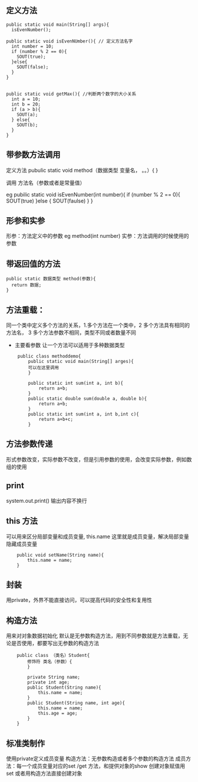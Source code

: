 ## 定义方法

    public static void main(String[] args){
      isEvenNumber();

    public static void isEvenNUmber(){ // 定义方法名字
      int number = 10;
      if (number % 2 == 0){
        SOUT(true);
      }else{
        SOUT(false);
      }
    }
    
      
    public static void getMax(){ //判断两个数字的大小关系
      int a = 10;
      int b = 20;
      if (a > b){
        SOUT(a);
      } else{
        SOUT(b);
      }
    }
    
## 带参数方法调用

定义方法
    pubulic static void method（数据类型 变量名， 。。）{
    }

调用 方法名（参数或者是常量值）

eg
    pubilic static void isEvenNumber(int number){
      if (number % 2 == 0){
        SOUT(true)
      }else {
        SOUT(faulse)
      }
    }


## 形参和实参
形参：方法定义中的参数 eg method(int number)
实参：方法调用的时候使用的参数

## 带返回值的方法

    public static 数据类型 method(参数){
      return 数据;
    }
    
## 方法重载：
同一个类中定义多个方法的关系，1.多个方法在一个类中，2 多个方法具有相同的方法名， 3 多个方法参数不相同，类型不同或者数量不同
 - 主要看参数
 让一个方法可以适用于多种数据类型
 
        public class methoddemo{
            public static void main(String[] arges){
            可以在这里调用
            }
            
            public static int sum(int a, int b){
                return a+b;
            }
            public static double sum(double a, double b){
                return a+b;
            }
            public static int sum(int a, int b,int c){
                return a+b+c;
            }
            
## 方法参数传递
形式参数改变，实际参数不改变，但是引用参数的使用，会改变实际参数，例如数组的使用

## print
system.out.print() 输出内容不换行

## this 方法
可以用来区分局部变量和成员变量, this.name 这里就是成员变量，解决局部变量隐藏成员变量

        public void setName(String name){
            this.name = name;
        }
## 封装
用private，外界不能直接访问，可以提高代码的安全性和复用性

## 构造方法
用来对对象数据初始化
默认是无参数构造方法，用到不同参数就是方法重载，无论是否使用，都要写出无参数的构造方法

        public class （类名）Student{
            修饰符 类名（参数）{
            }
            
            private String name;
            private int age;
            public Student(String name){
                this.name = name;
            }
            public Student(String name, int age){
                this.name = name;
                this.age = age;
            }
        }
        
## 标准类制作
使用private定义成员变量
构造方法：无参数构造或者多个参数的构造方法
成员方法：每一个成员变量对应的set /get 方法，和提供对象的show
创建对象赋值用set 或者用构造方法直接创建对象
